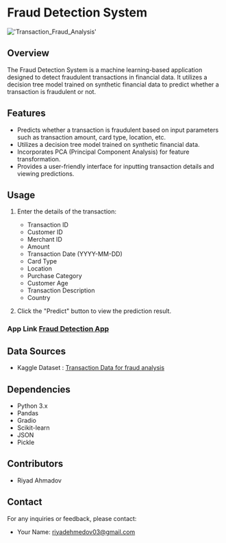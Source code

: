 # Fraud Detection System
!['Transaction_Fraud_Analysis'](https://altair.com/images/default-source/resource-images/financial-fraud-protection-and-data-analytics-jpeg.jpeg?sfvrsn=13b40b5c_0)

## Overview

The Fraud Detection System is a machine learning-based application designed to detect fraudulent transactions in financial data. It utilizes a decision tree model trained on synthetic financial data to predict whether a transaction is fraudulent or not.

## Features

- Predicts whether a transaction is fraudulent based on input parameters such as transaction amount, card type, location, etc.
- Utilizes a decision tree model trained on synthetic financial data.
- Incorporates PCA (Principal Component Analysis) for feature transformation.
- Provides a user-friendly interface for inputting transaction details and viewing predictions.

## Usage

1. Enter the details of the transaction:
    - Transaction ID
    - Customer ID
    - Merchant ID
    - Amount
    - Transaction Date (YYYY-MM-DD)
    - Card Type
    - Location
    - Purchase Category
    - Customer Age
    - Transaction Description
    - Country

2. Click the "Predict" button to view the prediction result.

### App Link [Fraud Detection App](https://huggingface.co/spaces/riyadahmadov/Detect_Fraud_Transaction)

## Data Sources

- Kaggle Dataset : [Transaction Data for fraud analysis](https://www.kaggle.com/datasets/isabbaggin/transaction-fraudulent-financial-syntheticdata/data)

## Dependencies

- Python 3.x
- Pandas
- Gradio
- Scikit-learn
- JSON
- Pickle

## Contributors

- Riyad Ahmadov

## Contact

For any inquiries or feedback, please contact:

- Your Name: riyadehmedov03@gmail.com
